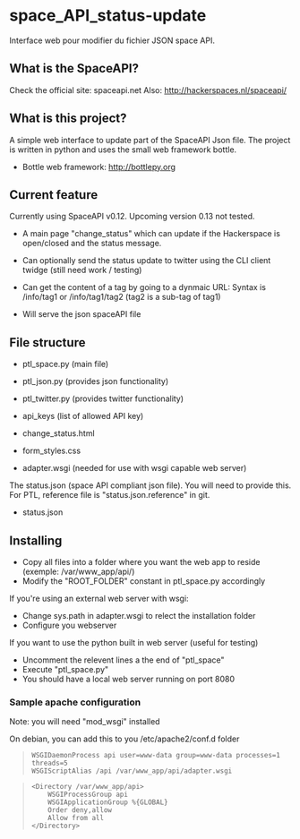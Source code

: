 space_API_status-update
=======================

Interface web pour modifier du fichier JSON space API.

## What is the SpaceAPI?

Check the official site:  spaceapi.net
Also: http://hackerspaces.nl/spaceapi/

## What is this project?

A simple web interface to update part of the SpaceAPI Json file. 
The project is written in python and uses the small web framework bottle.

* Bottle web framework:  http://bottlepy.org

## Current feature

Currently using SpaceAPI v0.12. Upcoming version 0.13 not tested.

* A main page "change_status" which can update if the Hackerspace is open/closed and the status message.
* Can optionally send the status update to twitter using the CLI client twidge (still need work / testing)

* Can get the content of a tag by going to a dynmaic URL: Syntax is /info/tag1 or /info/tag1/tag2 (tag2 is a sub-tag of tag1)

* Will serve the json spaceAPI file

## File structure

* ptl_space.py (main file)
* ptl_json.py (provides json functionality)
* ptl_twitter.py (provides twitter functionality)

* api_keys (list of allowed API key)

* change_status.html
* form_styles.css

* adapter.wsgi (needed for use with wsgi capable web server)

The status.json (space API compliant json file). You will need to provide this.
For PTL, reference file is "status.json.reference" in git.

* status.json 

## Installing

* Copy all files into a folder where you want the web app to reside (exemple: /var/www_app/api/)
* Modify the "ROOT_FOLDER" constant in ptl_space.py accordingly

If you're using an external web server with wsgi:

* Change sys.path in adapter.wsgi to relect the installation folder
* Configure you webserver

If you want to use the python built in web server (useful for testing)
* Uncomment the relevent lines a the end of "ptl_space"
* Execute "ptl_space.py"
* You should have a local web server running on port 8080

### Sample apache configuration

Note: you will need "mod_wsgi" installed

On debian, you can add this to you /etc/apache2/conf.d folder


>     WSGIDaemonProcess api user=www-data group=www-data processes=1 threads=5
>     WSGIScriptAlias /api /var/www_app/api/adapter.wsgi

>     <Directory /var/www_app/api>
>         WSGIProcessGroup api
>         WSGIApplicationGroup %{GLOBAL}
>         Order deny,allow
>         Allow from all
>     </Directory>

